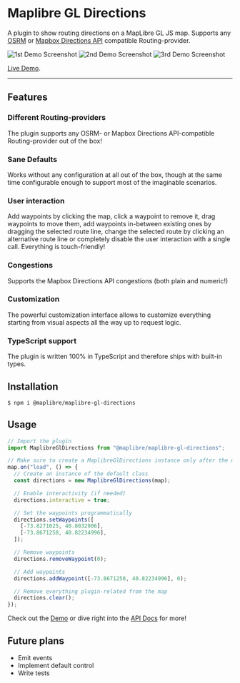 # Maplibre GL Directions

A plugin to show routing directions on a MapLibre GL JS map. Supports any [OSRM](http://project-osrm.org/) or [Mapbox Directions API](https://docs.mapbox.com/api/navigation/directions/) compatible Routing-provider.

![1st Demo Screenshot](demo/src/assets/screenshots/1.png)
![2nd Demo Screenshot](demo/src/assets/screenshots/2.png)
![3rd Demo Screenshot](demo/src/assets/screenshots/3.png)

[Live Demo](https://maplibre.org/maplibre-gl-directions/#/).

---

## Features

### Different Routing-providers

The plugin supports any OSRM- or Mapbox Directions API-compatible Routing-provider out of the box!

### Sane Defaults

Works without any configuration at all out of the box, though at the same time configurable enough to support most of the imaginable scenarios.

### User interaction

Add waypoints by clicking the map, click a waypoint to remove it, drag waypoints to move them, add waypoints in-between existing ones by dragging the selected route line, change the selected route by clicking an alternative route line or completely disable the user interaction with a single call. Everything is touch-friendly!

### Congestions

Supports the Mapbox Directions API congestions (both plain and numeric!)

### Customization

The powerful customization interface allows to customize everything starting from visual aspects all the way up to request logic.

### TypeScript support

The plugin is written 100% in TypeScript and therefore ships with built-in types.

## Installation

```shell
$ npm i @maplibre/maplibre-gl-directions
```

## Usage

```typescript
// Import the plugin
import MaplibreGlDirections from "@maplibre/maplibre-gl-directions";

// Make sure to create a MaplibreGlDirections instance only after the map is loaded
map.on("load", () => {
  // Create an instance of the default class
  const directions = new MaplibreGlDirections(map);

  // Enable interactivity (if needed)
  directions.interactive = true;

  // Set the waypoints programmatically
  directions.setWaypoints([
    [-73.8271025, 40.8032906],
    [-73.8671258, 40.82234996],
  ]);

  // Remove waypoints
  directions.removeWaypoint(0);

  // Add waypoints
  directions.addWaypoint([-73.8671258, 40.82234996], 0);

  // Remove everything plugin-related from the map
  directions.clear();
});
```

Check out the [Demo](https://maplibre.org/maplibre-gl-directions/#/) or dive right into the [API Docs](https://maplibre.org/maplibre-gl-directions/api) for more!

## Future plans

- Emit events
- Implement default control
- Write tests
